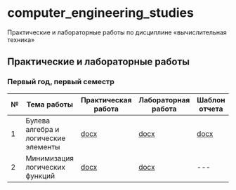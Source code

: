 # computer_engineering_studies

Практические и лабораторные работы по дисциплине «вычислительная техника»

## Практические и лабораторные работы

### Первый год, первый семестр

| № | Тема работы                          | Практическая работа  | Лабораторная работа | Шаблон отчета |
|---|--------------------------------------|----------------------|---------------------|---------------|
| 1 | Булева алгебра и логические элементы | [docx](practical_works/year_1/semester_1/practice_1/task.docx) | [docx](laboratory_works/year_1/semester_1/laboratory_1/task.docx) | [docx](practical_works/year_1/semester_1/practice_1/report_template.docx) |
| 2 | Минимизация логических функций | [docx](practical_works/year_1/semester_1/practice_2/task.docx) | [docx](laboratory_works/year_1/semester_1/laboratory_2/task.docx) | --- |
